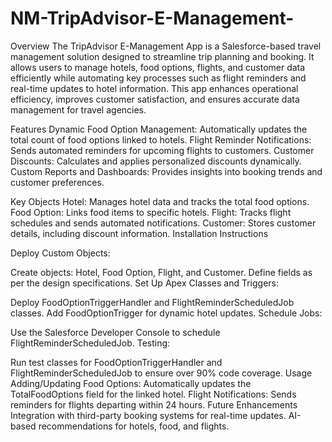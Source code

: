 # NM-TripAdvisor-E-Management-
Overview The TripAdvisor E-Management App is a Salesforce-based travel management solution designed to streamline trip planning and booking. It allows users to manage hotels, food options, flights, and customer data efficiently while automating key processes such as flight reminders and real-time updates to hotel information. This app enhances operational efficiency, improves customer satisfaction, and ensures accurate data management for travel agencies.

Features Dynamic Food Option Management: Automatically updates the total count of food options linked to hotels. Flight Reminder Notifications: Sends automated reminders for upcoming flights to customers. Customer Discounts: Calculates and applies personalized discounts dynamically. Custom Reports and Dashboards: Provides insights into booking trends and customer preferences.

Key Objects Hotel: Manages hotel data and tracks the total food options. Food Option: Links food items to specific hotels. Flight: Tracks flight schedules and sends automated notifications. Customer: Stores customer details, including discount information. Installation Instructions

Deploy Custom Objects:

Create objects: Hotel, Food Option, Flight, and Customer. Define fields as per the design specifications. Set Up Apex Classes and Triggers:

Deploy FoodOptionTriggerHandler and FlightReminderScheduledJob classes. Add FoodOptionTrigger for dynamic hotel updates. Schedule Jobs:

Use the Salesforce Developer Console to schedule FlightReminderScheduledJob. Testing:

Run test classes for FoodOptionTriggerHandler and FlightReminderScheduledJob to ensure over 90% code coverage. Usage Adding/Updating Food Options: Automatically updates the TotalFoodOptions field for the linked hotel. Flight Notifications: Sends reminders for flights departing within 24 hours. Future Enhancements Integration with third-party booking systems for real-time updates. AI-based recommendations for hotels, food, and flights.
